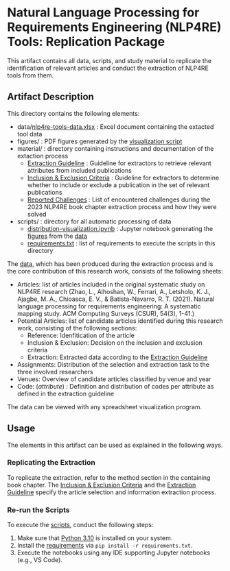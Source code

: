 # Natural Language Processing for Requirements Engineering (NLP4RE) Tools: Replication Package

This artifact contains all data, scripts, and study material to replicate the identification of relevant articles and conduct the extraction of NLP4RE tools from them.

## Artifact Description

This directory contains the following elements:

* data/[nlp4re-tools-data.xlsx](./data/nlp4re-tools-data.xlsx) : Excel document containing the extacted tool data
* figures/ : PDF figures generated by the [visualization script](./scripts/distribution-visualization.ipynb)
* material/ : directory containing instructions and documentation of the extaction process
  * [Extraction Guideline](./material/Extraction%20Guideline.pdf) : Guideline for extractors to retrieve relevant attributes from included publications
  * [Inclusion & Exclusion Criteria](./material/Inclusion%20&%20Exclusion%20Criteria.pdf) : Guideline for extractors to determine whether to include or exclude a publication in the set of relevant publications
  * [Reported Challenges](./material/Reported%20Challenges.pdf) : List of encountered challenges during the 2023 NLP4RE book chapter extraction process and how they were solved
* scripts/ : directory for all automatic processing of data
  * [distribution-visualization.ipynb](./scripts/distribution-visualization.ipynb) : Jupyter notebook generating the [figures](./figures/) from the [data](./data/nlp4re-tools-data.xlsx)
  * [requirements.txt](./scripts/requirements.txt) : list of requirements to execute the scripts in this directory

The [data](./data/nlp4re-tools-data.xlsx), which has been produced during the extraction process and is the core contribution of this research work, consists of the following sheets:

* Articles: list of articles included in the original systematic study on NLP4RE research (Zhao, L., Alhoshan, W., Ferrari, A., Letsholo, K. J., Ajagbe, M. A., Chioasca, E. V., & Batista-Navarro, R. T. (2021). Natural language processing for requirements engineering: A systematic mapping study. ACM Computing Surveys (CSUR), 54(3), 1-41.)
* Potential Articles: list of candidate articles identified during this research work, consisting of the following sections:
  * Reference: Idenfitication of the article
  * Inclusion & Exclusion: Decision on the inclusion and exclusion criteria
  * Extraction: Extracted data according to the [Extraction Guideline](./material/Extraction%20Guideline.pdf)
* Assignments: Distribution of the selection and extraction task to the three involved researchers
* Venues: Overview of candidate articles classified by venue and year
* Code: (*attribute*) : Definition and distribution of codes per attribute as defined in the extraction guideline

The data can be viewed with any spreadsheet visualization program.

## Usage

The elements in this artifact can be used as explained in the following ways.

### Replicating the Extraction

To replicate the extraction, refer to the method section in the containing book chapter. The [Inclusion & Exclusion Criteria](./material/Inclusion%20&%20Exclusion%20Criteria.pdf) and the [Extraction Guideline](./material/Extraction%20Guideline.pdf) specify the article selection and information extraction process.

### Re-run the Scripts

To execute the [scripts](./scripts/), conduct the following steps:

1. Make sure that [Python 3.10](https://www.python.org/downloads/release/python-3100/) is installed on your system.
2. Install the [requirements](./scripts/requirements.txt) via `pip install -r requirements.txt`.
3. Execute the notebooks using any IDE supporting Jupyter notebooks (e.g., VS Code).
